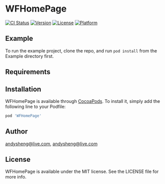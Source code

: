 # WFHomePage

[![CI Status](http://img.shields.io/travis/andysheng@live.com/WFHomePage.svg?style=flat)](https://travis-ci.org/andysheng@live.com/WFHomePage)
[![Version](https://img.shields.io/cocoapods/v/WFHomePage.svg?style=flat)](http://cocoapods.org/pods/WFHomePage)
[![License](https://img.shields.io/cocoapods/l/WFHomePage.svg?style=flat)](http://cocoapods.org/pods/WFHomePage)
[![Platform](https://img.shields.io/cocoapods/p/WFHomePage.svg?style=flat)](http://cocoapods.org/pods/WFHomePage)

## Example

To run the example project, clone the repo, and run `pod install` from the Example directory first.

## Requirements

## Installation

WFHomePage is available through [CocoaPods](http://cocoapods.org). To install
it, simply add the following line to your Podfile:

```ruby
pod 'WFHomePage'
```

## Author

andysheng@live.com, andysheng@live.com

## License

WFHomePage is available under the MIT license. See the LICENSE file for more info.
